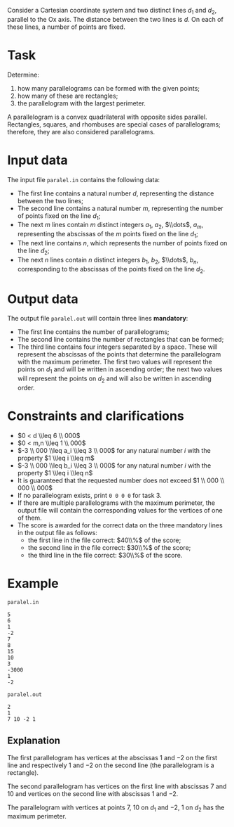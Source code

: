 Consider a Cartesian coordinate system and two distinct lines $d_1$ and $d_2$, parallel to the Ox axis. The distance between the two lines is $d$. On each of these lines, a number of points are fixed.

# Task

Determine:

1) how many parallelograms can be formed with the given points;
2) how many of these are rectangles;
3) the parallelogram with the largest perimeter.

A parallelogram is a convex quadrilateral with opposite sides parallel. Rectangles, squares, and rhombuses are special cases of parallelograms; therefore, they are also considered parallelograms.

# Input data

The input file `paralel.in` contains the following data:

- The first line contains a natural number $d$, representing the distance between the two lines;
- The second line contains a natural number $m$, representing the number of points fixed on the line $d_1$;
- The next $m$ lines contain $m$ distinct integers $a_1$, $a_2$, $\\dots$, $a_m$, representing the abscissas of the $m$ points fixed on the line $d_1$;
- The next line contains $n$, which represents the number of points fixed on the line $d_2$;
- The next $n$ lines contain $n$ distinct integers $b_1$, $b_2$, $\\dots$, $b_n$, corresponding to the abscissas of the points fixed on the line $d_2$.

# Output data

The output file `paralel.out` will contain three lines **mandatory**:

- The first line contains the number of parallelograms;
- The second line contains the number of rectangles that can be formed;
- The third line contains four integers separated by a space. These will represent the abscissas of the points that determine the parallelogram with the maximum perimeter. The first two values will represent the points on $d_1$ and will be written in ascending order; the next two values will represent the points on $d_2$ and will also be written in ascending order.

# Constraints and clarifications

* $0 < d \\leq 6 \\ 000$
* $0 < m,n \\leq 1 \\ 000$
* $-3 \\ 000 \\leq a_i \\leq 3 \\ 000$ for any natural number $i$ with the property $1 \\leq i \\leq m$
* $-3 \\ 000 \\leq b_i \\leq 3 \\ 000$ for any natural number $i$ with the property $1 \\leq i \\leq n$
* It is guaranteed that the requested number does not exceed $1 \\ 000 \\ 000 \\ 000$
* If no parallelogram exists, print `0 0 0 0` for task 3.
* If there are multiple parallelograms with the maximum perimeter, the output file will contain the corresponding values for the vertices of one of them.
* The score is awarded for the correct data on the three mandatory lines in the output file as follows:
  * the first line in the file correct: $40\\%$ of the score;
  * the second line in the file correct: $30\\%$ of the score;
  * the third line in the file correct: $30\\%$ of the score.

# Example

`paralel.in`
```
5
6
1
-2
7
8
15
10
3
-3000
1
-2
```

`paralel.out`
```
2
1
7 10 -2 1
```

## Explanation

The first parallelogram has vertices at the abscissas $1$ and $-2$ on the first line and respectively $1$ and $-2$ on the second line (the parallelogram is a rectangle).

The second parallelogram has vertices on the first line with abscissas $7$ and $10$ and vertices on the second line with abscissas $1$ and $-2$.

The parallelogram with vertices at points $7$, $10$ on $d_1$ and $-2$, $1$ on $d_2$ has the maximum perimeter.